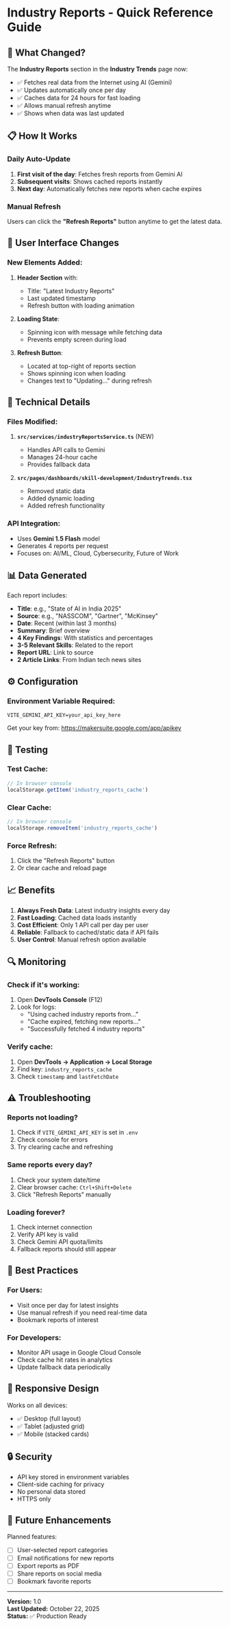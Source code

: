 # Industry Reports - Quick Reference Guide

## 🚀 What Changed?

The **Industry Reports** section in the **Industry Trends** page now:
- ✅ Fetches real data from the Internet using AI (Gemini)
- ✅ Updates automatically once per day
- ✅ Caches data for 24 hours for fast loading
- ✅ Allows manual refresh anytime
- ✅ Shows when data was last updated

## 📋 How It Works

### Daily Auto-Update
1. **First visit of the day**: Fetches fresh reports from Gemini AI
2. **Subsequent visits**: Shows cached reports instantly
3. **Next day**: Automatically fetches new reports when cache expires

### Manual Refresh
Users can click the **"Refresh Reports"** button anytime to get the latest data.

## 🎨 User Interface Changes

### New Elements Added:
1. **Header Section** with:
   - Title: "Latest Industry Reports"
   - Last updated timestamp
   - Refresh button with loading animation

2. **Loading State**:
   - Spinning icon with message while fetching data
   - Prevents empty screen during load

3. **Refresh Button**:
   - Located at top-right of reports section
   - Shows spinning icon when loading
   - Changes text to "Updating..." during refresh

## 🔧 Technical Details

### Files Modified:
1. **`src/services/industryReportsService.ts`** (NEW)
   - Handles API calls to Gemini
   - Manages 24-hour cache
   - Provides fallback data

2. **`src/pages/dashboards/skill-development/IndustryTrends.tsx`**
   - Removed static data
   - Added dynamic loading
   - Added refresh functionality

### API Integration:
- Uses **Gemini 1.5 Flash** model
- Generates 4 reports per request
- Focuses on: AI/ML, Cloud, Cybersecurity, Future of Work

## 📊 Data Generated

Each report includes:
- **Title**: e.g., "State of AI in India 2025"
- **Source**: e.g., "NASSCOM", "Gartner", "McKinsey"
- **Date**: Recent (within last 3 months)
- **Summary**: Brief overview
- **4 Key Findings**: With statistics and percentages
- **3-5 Relevant Skills**: Related to the report
- **Report URL**: Link to source
- **2 Article Links**: From Indian tech news sites

## ⚙️ Configuration

### Environment Variable Required:
```env
VITE_GEMINI_API_KEY=your_api_key_here
```

Get your key from: https://makersuite.google.com/app/apikey

## 🧪 Testing

### Test Cache:
```javascript
// In browser console
localStorage.getItem('industry_reports_cache')
```

### Clear Cache:
```javascript
// In browser console
localStorage.removeItem('industry_reports_cache')
```

### Force Refresh:
1. Click the "Refresh Reports" button
2. Or clear cache and reload page

## 📈 Benefits

1. **Always Fresh Data**: Latest industry insights every day
2. **Fast Loading**: Cached data loads instantly
3. **Cost Efficient**: Only 1 API call per day per user
4. **Reliable**: Fallback to cached/static data if API fails
5. **User Control**: Manual refresh option available

## 🔍 Monitoring

### Check if it's working:
1. Open **DevTools Console** (F12)
2. Look for logs:
   - "Using cached industry reports from..."
   - "Cache expired, fetching new reports..."
   - "Successfully fetched 4 industry reports"

### Verify cache:
1. Open **DevTools → Application → Local Storage**
2. Find key: `industry_reports_cache`
3. Check `timestamp` and `lastFetchDate`

## ⚠️ Troubleshooting

### Reports not loading?
1. Check if `VITE_GEMINI_API_KEY` is set in `.env`
2. Check console for errors
3. Try clearing cache and refreshing

### Same reports every day?
1. Check your system date/time
2. Clear browser cache: `Ctrl+Shift+Delete`
3. Click "Refresh Reports" manually

### Loading forever?
1. Check internet connection
2. Verify API key is valid
3. Check Gemini API quota/limits
4. Fallback reports should still appear

## 🎯 Best Practices

### For Users:
- Visit once per day for latest insights
- Use manual refresh if you need real-time data
- Bookmark reports of interest

### For Developers:
- Monitor API usage in Google Cloud Console
- Check cache hit rates in analytics
- Update fallback data periodically

## 📱 Responsive Design

Works on all devices:
- ✅ Desktop (full layout)
- ✅ Tablet (adjusted grid)
- ✅ Mobile (stacked cards)

## 🔒 Security

- API key stored in environment variables
- Client-side caching for privacy
- No personal data stored
- HTTPS only

## 📝 Future Enhancements

Planned features:
- [ ] User-selected report categories
- [ ] Email notifications for new reports
- [ ] Export reports as PDF
- [ ] Share reports on social media
- [ ] Bookmark favorite reports

---

**Version:** 1.0  
**Last Updated:** October 22, 2025  
**Status:** ✅ Production Ready
